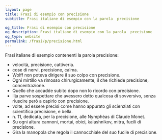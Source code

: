 ```yaml
---
layout: page
title: Frasi di esempio con precisione 
subtitle: Frasi italiane di esempio con la parola  precisione

og_title: Frasi di esempio con precisione 
og_description: Frasi italiane di esempio con la parola  precisione
og_type: website
permalink: /frasi/p/precisione.html
---
```


Frasi italiane di esempio contenenti la parola precisione:


- velocità, precisione, cattiveria.
- cose di nervi, precisione, calma.
- Wolff non poteva dirigere il suo colpo con precisione.
- Ogni mirtillo va rimosso chirurgicamente, il che richiede precisione, concentrazione.
- Quello che accadde subito dopo non lo ricordo con precisione.
- Ilja parve sospettare che avessero detto qualcosa di sovversivo, senza riuscire però a capirlo con precisione.
- volte, ad essere precisi come hanno appurato gli scienziati con scientifica precisione, e bella.
- n. 11, dedicata, per la precisione, alle Nymphéas di Claude Monet.
- Su ogni altura cannoni, mortai, obici, kalashnikov, mitra, fucili di precisione.
- Gira la manopola che regola il cannocchiale del suo fucile di precisione.
